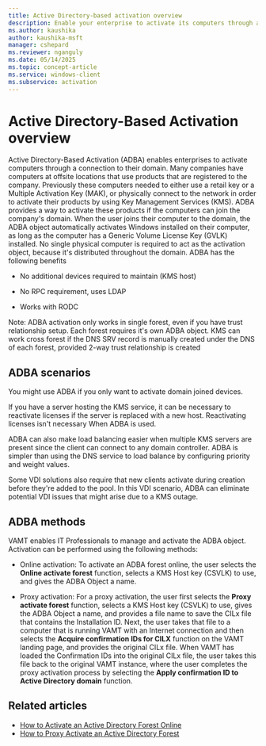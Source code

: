 ```yaml
---
title: Active Directory-based activation overview
description: Enable your enterprise to activate its computers through a connection to their domain using Active Directory-Based Activation (ADBA).
ms.author: kaushika
author: kaushika-msft
manager: cshepard
ms.reviewer: nganguly
ms.date: 05/14/2025
ms.topic: concept-article
ms.service: windows-client
ms.subservice: activation
---
```


# Active Directory-Based Activation overview

Active Directory-Based Activation (ADBA) enables enterprises to activate computers through a connection to their domain. Many companies have computers at offsite locations that use products that are registered to the company. Previously these computers needed to either use a retail key or a Multiple Activation Key (MAK), or physically connect to the network in order to activate their products by using Key Management Services (KMS). ADBA provides a way to activate these products if the computers can join the company's domain. When the user joins their computer to the domain, the ADBA object automatically activates Windows installed on their computer, as long as the computer has a Generic Volume License Key (GVLK) installed. No single physical computer is required to act as the activation object, because it's distributed throughout the domain. ADBA has the following benefits

- No additional devices required to maintain (KMS host)

- No RPC requirement, uses LDAP

- Works with RODC

Note:  ADBA activation only works in single forest, even if you have trust relationship setup.  Each forest requires it's own ADBA object.  KMS can work cross forest if the DNS SRV record is manually created under the DNS of each forest, provided 2-way trust relationship is created

## ADBA scenarios

You might use ADBA if you only want to activate domain joined devices.

If you have a server hosting the KMS service, it can be necessary to reactivate licenses if the server is replaced with a new host. Reactivating licenses isn't necessary When ADBA is used.

ADBA can also make load balancing easier when multiple KMS servers are present since the client can connect to any domain controller. ADBA is simpler than using the DNS service to load balance by configuring priority and weight values.

Some VDI solutions also require that new clients activate during creation before they're added to the pool. In this VDI scenario, ADBA can eliminate potential VDI issues that might arise due to a KMS outage.

## ADBA methods

VAMT enables IT Professionals to manage and activate the ADBA object. Activation can be performed using the following methods:

- Online activation: To activate an ADBA forest online, the user selects the **Online activate forest** function, selects a KMS Host key (CSVLK) to use, and gives the ADBA Object a name.

- Proxy activation: For a proxy activation, the user first selects the **Proxy activate forest** function, selects a KMS Host key (CSVLK) to use, gives the ADBA Object a name, and provides a file name to save the CILx file that contains the Installation ID. Next, the user takes that file to a computer that is running VAMT with an Internet connection and then selects the **Acquire confirmation IDs for CILX** function on the VAMT landing page, and provides the original CILx file. When VAMT has loaded the Confirmation IDs into the original CILx file, the user takes this file back to the original VAMT instance, where the user completes the proxy activation process by selecting the **Apply confirmation ID to Active Directory domain** function.

## Related articles

- [How to Activate an Active Directory Forest Online](./activate-forest-vamt.md)
- [How to Proxy Activate an Active Directory Forest](./activate-forest-by-proxy-vamt.md)
